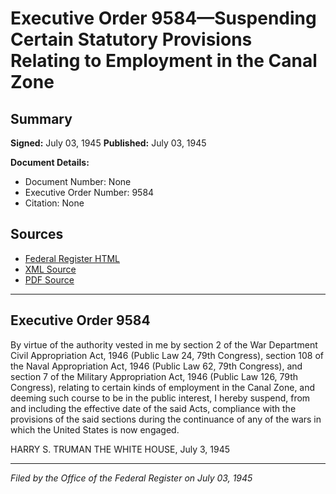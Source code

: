 # Executive Order 9584—Suspending Certain Statutory Provisions Relating to Employment in the Canal Zone

## Summary

**Signed:** July 03, 1945
**Published:** July 03, 1945

**Document Details:**
- Document Number: None
- Executive Order Number: 9584
- Citation: None

## Sources
- [Federal Register HTML](https://www.presidency.ucsb.edu/documents/executive-order-9584-suspending-certain-statutory-provisions-relating-employment-the-canal)
- [XML Source](None)
- [PDF Source](None)

---

## Executive Order 9584

By virtue of the authority vested in me by section 2 of the War Department Civil Appropriation Act, 1946 (Public Law 24, 79th Congress), section 108 of the Naval Appropriation Act, 1946 (Public Law 62, 79th Congress), and section 7 of the Military Appropriation Act, 1946 (Public Law 126, 79th Congress), relating to certain kinds of employment in the Canal Zone, and deeming such course to be in the public interest, I hereby suspend, from and including the effective date of the said Acts, compliance with the provisions of the said sections during the continuance of any of the wars in which the United States is now engaged.

HARRY S. TRUMAN
THE WHITE HOUSE,
July 3, 1945

---

*Filed by the Office of the Federal Register on July 03, 1945*
